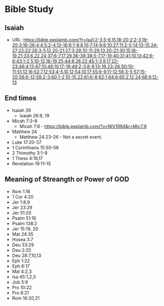 # Bible Study

## Isaiah

* URL: <https://bible.peplamb.com/?r=Isa1:2-3,5-6,15,18-20;2:2-3,19-20;3:16-26;4:4;5:2-4,13-16;6:1-6,8,10;7:14;9:6;10:27;11:2-5;14:13-15,24-27;22:22;26:3-5,12,20-21;27:3;28:10-11;29:13,20-21;30:15,18-19,21;33:6,22,24;37:6-7,17,29,36-38;38:5-7,17-19;40:31;41:10,13;42:6-8;43:1-2,5,10-12,18-19,25;44:8,26,22;45:1-3,9,17,22-23;46:4,13;47:10;48:10,17-18;49:2-3,8-9,13-16,23-26;50:10-11;51:12,16;52:7,12;53:4-5,10,12;54:10,17;55:6-9,11-12;56:3-5;57:15-20;58:6-12;59:2-3;60:1-2,10-15,22;61:6-8;62:1;64:6;65:2,12,24;66:9,12-13>

## End times

* Isaiah 26
  - Isaiah 26:9, 19
* Micah 7:3–8
  - Micah 7:8 - <https://bible.peplamb.com/?v=NIV1984&r=Mic7:8>
* Matthew 24
  - Matthew 24:23–26 - Not a secret event.
* Luke 17:20-37
* 1 Corinthians 15:50–58
* 2 Thimothy 3:1-9
* 1 Thess 4:16,17
* Revelation 19:11–15

## Meaning of Streangth or Power of GOD

* Rom 1:16
* 1 Cor 4:20
* Jer 1:8,9
* Jer 23:29
* Jer 51:20
* Psalm 51:16
* Psalm 138:2
* Jer 15:19, 20
* Mat 24:35
* Hosea 3:7
* Deu 33:29
* Deu 2:25
* Deu 28:7,10,13
* Eph 1:22
* Eph 6:17
* Mal 4:2,3
* Isa 45:1,2,3
* Job 5:9
* Pro 10:22
* Pro 8:21
* Rom 16:20,21

